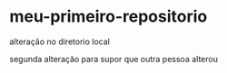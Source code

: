 # meu-primeiro-repositorio

alteração no diretorio local

segunda alteração para supor que outra pessoa alterou
